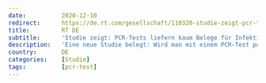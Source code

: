 ```yaml
---
date:          2020-12-10
redirect:      https://de.rt.com/gesellschaft/110320-studie-zeigt-pcr-tests-liefern/
title:         RT DE
subtitle:      'Studie zeigt: PCR-Tests liefern kaum Belege für Infektiosität'
description:   'Eine neue Studie belegt: Wird man mit einem PCR-Test positiv auf COVID-19 getestet, sagt dies nichts über das Infektionspotential aus. Die viralen Fragmente konnten selbst nach 14 Tagen nachgewiesen werden, obwohl die Infektiosität bereits nach acht Tagen abnahm.'
country:       DE
categories:    [Studie]
tags:          [pcr-test]
---
```

